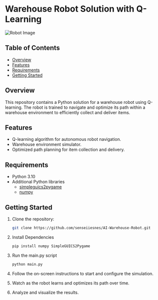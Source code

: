 # Warehouse Robot Solution with Q-Learning

![Robot Image](robot_image.png) <!-- You can add an image of your robot here -->

## Table of Contents

- [Overview](#overview)
- [Features](#features)
- [Requirements](#requirements)
- [Getting Started](#getting-started)

## Overview

This repository contains a Python solution for a warehouse robot using Q-learning. The robot is trained to navigate and optimize its path within a warehouse environment to efficiently collect and deliver items.

## Features

- Q-learning algorithm for autonomous robot navigation.
- Warehouse environment simulator.
- Optimized path planning for item collection and delivery.

## Requirements

- Python 3.10
- Additional Python libraries
  - [simpleguics2pygame](https://pypi.org/project/simpleguics2pygame/)
  - [numpy](https://pypi.org/project/numpy/)

## Getting Started

1. Clone the repository:

   ```bash
   git clone https://github.com/senseiiesnes/AI-Warehouse-Robot.git
   ```
   
2. Install Dependencies

    ```bash
    pip install numpy SimpleGUICS2Pygame
    ```

3. Run the main.py script

    ```bash
    python main.py
    ```

4. Follow the on-screen instructions to start and configure the simulation.

5. Watch as the robot learns and optimizes its path over time.

6. Analyze and visualize the results.

